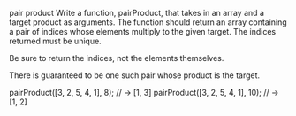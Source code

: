 pair product
Write a function, pairProduct, that takes in an array and a target product as arguments. The function should return an array containing a pair of indices whose elements multiply to the given target. The indices returned must be unique.

Be sure to return the indices, not the elements themselves.

There is guaranteed to be one such pair whose product is the target.

pairProduct([3, 2, 5, 4, 1], 8); // -> [1, 3]
pairProduct([3, 2, 5, 4, 1], 10); // -> [1, 2]
